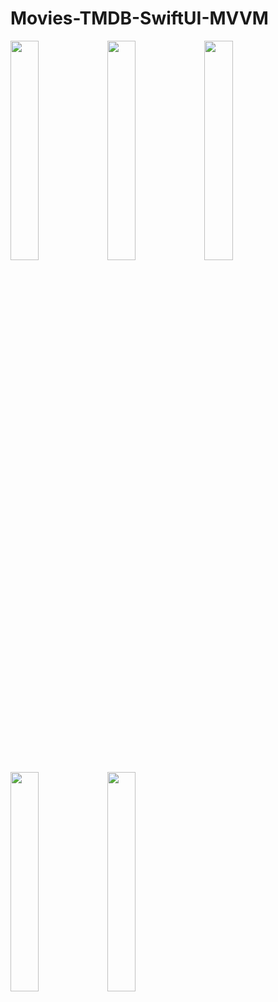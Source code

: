 # Movies-TMDB-SwiftUI-MVVM



<img src="https://github.com/onflyer/TMDB-App/assets/114020060/3bc3621b-bce8-4879-aec8-f2dec46146d1" width="30%" height="30%">
<img src="https://github.com/onflyer/TMDB-App/assets/114020060/d6871cc8-84e6-4d26-a1c0-ad47afe6f720" width="30%" height="30%">
<img src="https://github.com/onflyer/TMDB-App/assets/114020060/ccc2ad4b-a591-4bd9-8a09-28865c565d17" width="30%" height="30%">
<img src="https://github.com/onflyer/TMDB-App/assets/114020060/9ab2cbff-8b49-4372-b8d0-047d42dcb876" width="30%" height="30%">
<img src="https://github.com/onflyer/TMDB-App/assets/114020060/60df7a48-3386-4e27-9b66-4f92f0b89fe3" width="30%" height="30%">
